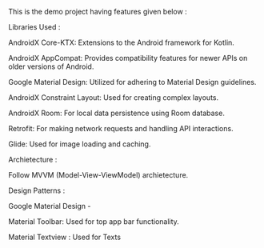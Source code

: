 This is the demo project having features given below :

Libraries Used : 

AndroidX Core-KTX: Extensions to the Android framework for Kotlin.

AndroidX AppCompat: Provides compatibility features for newer APIs on older versions of Android.

Google Material Design: Utilized for adhering to Material Design guidelines.

AndroidX Constraint Layout: Used for creating complex layouts.

AndroidX Room: For local data persistence using Room database.

Retrofit: For making network requests and handling API interactions.

Glide: Used for image loading and caching.



Archietecture : 

Follow MVVM (Model-View-ViewModel) archietecture.

Design Patterns : 

Google Material Design -

Material Toolbar: Used for top app bar functionality.

Material Textview : Used for Texts

